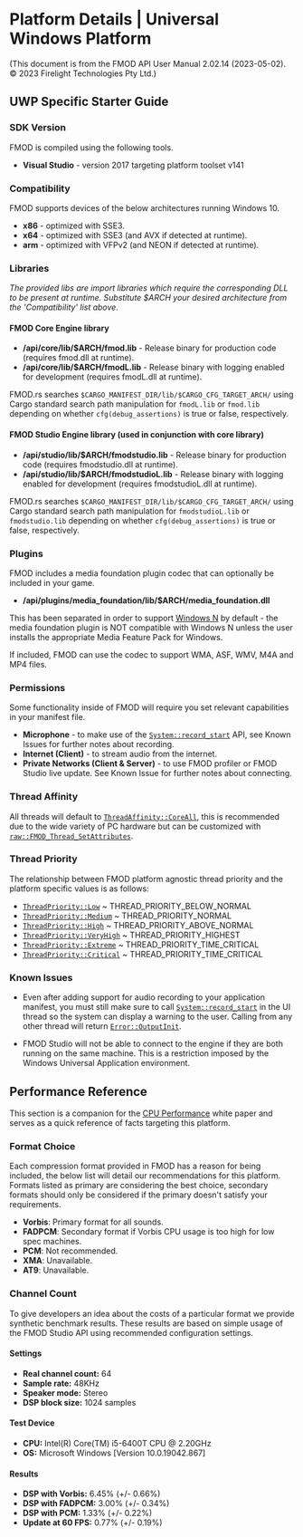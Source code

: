 # Platform Details | Universal Windows Platform

(This document is from the FMOD API User Manual 2.02.14 (2023-05-02). © 2023 Firelight Technologies Pty Ltd.)
<!-- This markdown is generated by docgen. Do not edit by hand. -->

  ## UWP Specific Starter Guide

 ### SDK Version

 FMOD is compiled using the following tools.

  - **Visual Studio** - version 2017 targeting platform toolset v141
 
 ### Compatibility

 FMOD supports devices of the below architectures running Windows 10.

  - **x86** - optimized with SSE3.
 - **x64** - optimized with SSE3 (and AVX if detected at runtime).
 - **arm** - optimized with VFPv2 (and NEON if detected at runtime).
 
 ### Libraries

 *The provided libs are import libraries which require the corresponding DLL to be present at runtime. Substitute $ARCH your desired architecture from the 'Compatibility' list above.*

 #### FMOD Core Engine library

  - **/api/core/lib/$ARCH/fmod.lib** - Release binary for production code (requires fmod.dll at runtime).
 - **/api/core/lib/$ARCH/fmodL.lib** - Release binary with logging enabled for development (requires fmodL.dll at runtime).
 
 
<pre class="ignore" style="white-space:normal;font:inherit;">
FMOD.rs searches <code>$CARGO_MANIFEST_DIR/lib/$CARGO_CFG_TARGET_ARCH/</code>
using Cargo standard search path manipulation for <code>fmodL.lib</code> or
<code>fmod.lib</code> depending on whether <code>cfg(debug_assertions)</code>
is true or false, respectively.
</pre>

#### FMOD Studio Engine library (used in conjunction with core library)

  - **/api/studio/lib/$ARCH/fmodstudio.lib** - Release binary for production code (requires fmodstudio.dll at runtime).
 - **/api/studio/lib/$ARCH/fmodstudioL.lib** - Release binary with logging enabled for development (requires fmodstudioL.dll at runtime).
 
 
<pre class="ignore" style="white-space:normal;font:inherit;">
FMOD.rs searches <code>$CARGO_MANIFEST_DIR/lib/$CARGO_CFG_TARGET_ARCH/</code>
using Cargo standard search path manipulation for <code>fmodstudioL.lib</code>
or <code>fmodstudio.lib</code> depending on whether
<code>cfg(debug_assertions)</code> is true or false, respectively.
</pre>

### Plugins

 FMOD includes a media foundation plugin codec that can optionally be included in your game.

  - **/api/plugins/media_foundation/lib/$ARCH/media_foundation.dll**
 
 This has been separated in order to support [Windows N](<https://support.microsoft.com/en-us/windows/what-is-a-windows-7-n-edition-cc95bcfc-55dd-a11d-8120-7c0c1400c655>) by default - the media foundation plugin is NOT compatible with Windows N unless the user installs the appropriate Media Feature Pack for Windows.

 If included, FMOD can use the codec to support WMA, ASF, WMV, M4A and MP4 files.

 ### Permissions

 Some functionality inside of FMOD will require you set relevant capabilities in your manifest file.

  - **Microphone** - to make use of the [`System::record_start`](System::record_start) API, see Known Issues for further notes about recording.
 - **Internet (Client)** - to stream audio from the internet.
 - **Private Networks (Client & Server)** - to use FMOD profiler or FMOD Studio live update. See Known Issue for further notes about connecting.
 
 ### Thread Affinity

 All threads will default to [`ThreadAffinity::CoreAll`](ThreadAffinity::CoreAll), this is recommended due to the wide variety of PC hardware but can be customized with [`raw::FMOD_Thread_SetAttributes`](raw::FMOD_Thread_SetAttributes).

 ### Thread Priority

 The relationship between FMOD platform agnostic thread priority and the platform specific values is as follows:

  - [`ThreadPriority::Low`](ThreadPriority::Low) ~ THREAD_PRIORITY_BELOW_NORMAL
 - [`ThreadPriority::Medium`](ThreadPriority::Medium) ~ THREAD_PRIORITY_NORMAL
 - [`ThreadPriority::High`](ThreadPriority::High) ~ THREAD_PRIORITY_ABOVE_NORMAL
 - [`ThreadPriority::VeryHigh`](ThreadPriority::VeryHigh) ~ THREAD_PRIORITY_HIGHEST
 - [`ThreadPriority::Extreme`](ThreadPriority::Extreme) ~ THREAD_PRIORITY_TIME_CRITICAL
 - [`ThreadPriority::Critical`](ThreadPriority::Critical) ~ THREAD_PRIORITY_TIME_CRITICAL
 
 ### Known Issues

  -  Even after adding support for audio recording to your application manifest, you must still make sure to call [`System::record_start`](System::record_start) in the UI thread so the system can display a warning to the user. Calling from any other thread will return [`Error::OutputInit`](Error::OutputInit).

 
 -  FMOD Studio will not be able to connect to the engine if they are both running on the same machine. This is a restriction imposed by the Windows Universal Application environment.

 
 
 ## Performance Reference

 This section is a companion for the [CPU Performance](<https://fmod.com/resources/documentation-api?version=2.02&page=white-papers-cpu-performance.html>) white paper and serves as a quick reference of facts targeting this platform.

 ### Format Choice

 Each compression format provided in FMOD has a reason for being included, the below list will detail our recommendations for this platform. Formats listed as primary are considering the best choice, secondary formats should only be considered if the primary doesn't satisfy your requirements.

  - **Vorbis**: Primary format for all sounds.
 - **FADPCM**: Secondary format if Vorbis CPU usage is too high for low spec machines.
 - **PCM**: Not recommended.
 - **XMA**: Unavailable.
 - **AT9**: Unavailable.
 
 ### Channel Count

 To give developers an idea about the costs of a particular format we provide synthetic benchmark results. These results are based on simple usage of the FMOD Studio API using recommended configuration settings.

 #### Settings

  - **Real channel count:** 64
 - **Sample rate:** 48KHz
 - **Speaker mode:** Stereo
 - **DSP block size:** 1024 samples
 
 #### Test Device

  - **CPU:** Intel(R) Core(TM) i5-6400T CPU @ 2.20GHz
 - **OS:** Microsoft Windows [Version 10.0.19042.867]
 
 #### Results

  - **DSP with Vorbis:** 6.45% (+/- 0.66%)
 - **DSP with FADPCM:** 3.00% (+/- 0.34%)
 - **DSP with PCM:** 1.33% (+/- 0.22%)
 - **Update at 60 FPS:** 0.77% (+/- 0.19%)
 
